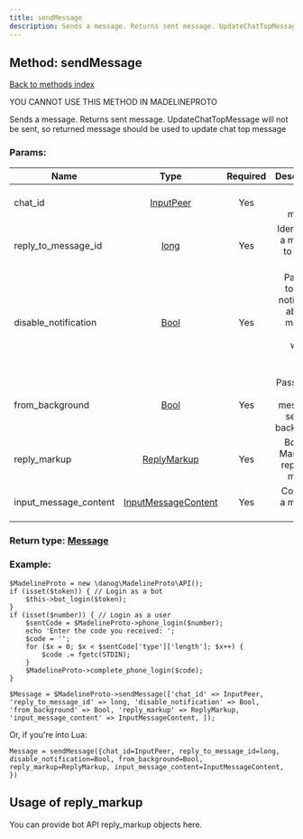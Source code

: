 ```yaml
---
title: sendMessage
description: Sends a message. Returns sent message. UpdateChatTopMessage will not be sent, so returned message should be used to update chat top message
---
```

## Method: sendMessage  
[Back to methods index](index.md)


YOU CANNOT USE THIS METHOD IN MADELINEPROTO


Sends a message. Returns sent message. UpdateChatTopMessage will not be sent, so returned message should be used to update chat top message

### Params:

| Name     |    Type       | Required | Description |
|----------|:-------------:|:--------:|------------:|
|chat\_id|[InputPeer](../types/InputPeer.md) | Yes|Chat to send message|
|reply\_to\_message\_id|[long](../types/long.md) | Yes|Identifier of a message to reply to or 0|
|disable\_notification|[Bool](../types/Bool.md) | Yes|Pass true, to disable notification about the message, doesn't works in secret chats|
|from\_background|[Bool](../types/Bool.md) | Yes|Pass true, if the message is sent from background|
|reply\_markup|[ReplyMarkup](../types/ReplyMarkup.md) | Yes|Bots only. Markup for replying to message|
|input\_message\_content|[InputMessageContent](../types/InputMessageContent.md) | Yes|Content of a message to send|


### Return type: [Message](../types/Message.md)

### Example:


```
$MadelineProto = new \danog\MadelineProto\API();
if (isset($token)) { // Login as a bot
    $this->bot_login($token);
}
if (isset($number)) { // Login as a user
    $sentCode = $MadelineProto->phone_login($number);
    echo 'Enter the code you received: ';
    $code = '';
    for ($x = 0; $x < $sentCode['type']['length']; $x++) {
        $code .= fgetc(STDIN);
    }
    $MadelineProto->complete_phone_login($code);
}

$Message = $MadelineProto->sendMessage(['chat_id' => InputPeer, 'reply_to_message_id' => long, 'disable_notification' => Bool, 'from_background' => Bool, 'reply_markup' => ReplyMarkup, 'input_message_content' => InputMessageContent, ]);
```

Or, if you're into Lua:

```
Message = sendMessage({chat_id=InputPeer, reply_to_message_id=long, disable_notification=Bool, from_background=Bool, reply_markup=ReplyMarkup, input_message_content=InputMessageContent, })
```


## Usage of reply_markup

You can provide bot API reply_markup objects here.  


